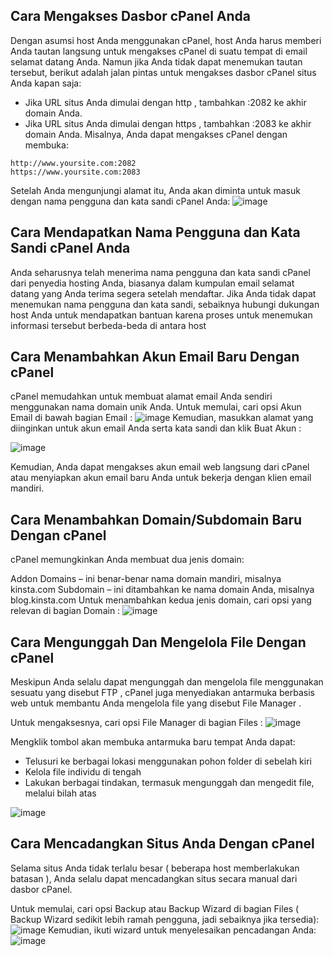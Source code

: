 ## Cara Mengakses Dasbor cPanel Anda
Dengan asumsi host Anda menggunakan cPanel, host Anda harus memberi Anda tautan langsung untuk mengakses cPanel di suatu tempat di email selamat datang Anda. Namun jika Anda tidak dapat menemukan tautan tersebut, berikut adalah jalan pintas untuk mengakses dasbor cPanel situs Anda kapan saja:
- Jika URL situs Anda dimulai dengan http , tambahkan :2082 ke akhir domain Anda.
- Jika URL situs Anda dimulai dengan https , tambahkan :2083 ke akhir domain Anda.
Misalnya, Anda dapat mengakses cPanel dengan membuka:
```
http://www.yoursite.com:2082
https://www.yoursite.com:2083
```
Setelah Anda mengunjungi alamat itu, Anda akan diminta untuk masuk dengan nama pengguna dan kata sandi cPanel Anda:
![image](https://user-images.githubusercontent.com/100655325/210126996-73197338-ade0-4b40-bd30-a468c50a4c13.png)

## Cara Mendapatkan Nama Pengguna dan Kata Sandi cPanel Anda
Anda seharusnya telah menerima nama pengguna dan kata sandi cPanel dari penyedia hosting Anda, biasanya dalam kumpulan email selamat datang yang Anda terima segera setelah mendaftar.
Jika Anda tidak dapat menemukan nama pengguna dan kata sandi, sebaiknya hubungi dukungan host Anda untuk mendapatkan bantuan karena proses untuk menemukan informasi tersebut berbeda-beda di antara host

## Cara Menambahkan Akun Email Baru Dengan cPanel
cPanel memudahkan untuk membuat alamat email Anda sendiri menggunakan nama domain unik Anda.
Untuk memulai, cari opsi Akun Email di bawah bagian Email :
![image](https://user-images.githubusercontent.com/100655325/210127036-d4c9c7d4-132b-43e5-b23d-563918664932.png)
Kemudian, masukkan alamat yang diinginkan untuk akun email Anda serta kata sandi dan klik Buat Akun :

![image](https://user-images.githubusercontent.com/100655325/210127047-668a7e20-2c04-4868-bc46-d46ad2ca255c.png)

Kemudian, Anda dapat mengakses akun email web langsung dari cPanel atau menyiapkan akun email baru Anda untuk bekerja dengan klien email mandiri.

## Cara Menambahkan Domain/Subdomain Baru Dengan cPanel
cPanel memungkinkan Anda membuat dua jenis domain:

Addon Domains – ini benar-benar nama domain mandiri, misalnya kinsta.com
Subdomain – ini ditambahkan ke nama domain Anda, misalnya blog.kinsta.com
Untuk menambahkan kedua jenis domain, cari opsi yang relevan di bagian Domain :
![image](https://user-images.githubusercontent.com/100655325/210127069-612d7a7e-dbbe-47f2-9692-365f3fab8da3.png)

## Cara Mengunggah Dan Mengelola File Dengan cPanel
Meskipun Anda selalu dapat mengunggah dan mengelola file menggunakan sesuatu yang disebut FTP , cPanel juga menyediakan antarmuka berbasis web untuk membantu Anda mengelola file yang disebut File Manager .

Untuk mengaksesnya, cari opsi File Manager di bagian Files :
![image](https://user-images.githubusercontent.com/100655325/210127084-224ae675-f0f8-4f74-baaa-1db24e78da0c.png)

Mengklik tombol akan membuka antarmuka baru tempat Anda dapat:
- Telusuri ke berbagai lokasi menggunakan pohon folder di sebelah kiri
- Kelola file individu di tengah
- Lakukan berbagai tindakan, termasuk mengunggah dan mengedit file, melalui bilah atas

![image](https://user-images.githubusercontent.com/100655325/210127135-094e9380-212a-4ff9-8779-71d45a1af4dc.png)

## Cara Mencadangkan Situs Anda Dengan cPanel
Selama situs Anda tidak terlalu besar ( beberapa host memberlakukan batasan ), Anda selalu dapat mencadangkan situs secara manual dari dasbor cPanel.

Untuk memulai, cari opsi Backup atau Backup Wizard di bagian Files ( Backup Wizard sedikit lebih ramah pengguna, jadi sebaiknya jika tersedia):
![image](https://user-images.githubusercontent.com/100655325/210127151-05075c31-23fa-4eae-a6d5-13b518986863.png)
Kemudian, ikuti wizard untuk menyelesaikan pencadangan Anda:
![image](https://user-images.githubusercontent.com/100655325/210127161-926eddc3-e4b6-441d-b538-b3c057d196c6.png)
